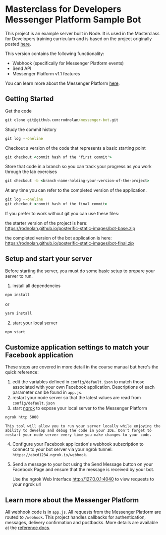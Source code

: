 # Masterclass for Developers Messenger Platform Sample Bot 

This project is an example server built in Node. It is used in the Masterclass for Developers training curriculum and is based on the project originally posted [here](https://github.com/fbsamples/messenger-platform-samples). 

This version contains the following functionality:
* Webhook (specifically for Messenger Platform events)
* Send API 
* Messenger Platform v1.1 features

You can learn more about the Messenger Platform [here](https://developers.facebook.com/docs/messenger-platform/quickstart).

## Getting Started

Get the code
```cmd
git clone git@github.com:rodnolan/messenger-bot.git
```

Study the commit history
```cmd
git log --oneline
```

Checkout a version of the code that represents a basic starting point   
```cmd
git checkout <commit hash of the 'first commit'>
```

Store that code in a branch so you can track your progress as you work through the lab exercises
```cmd
git checkout -b <branch-name-holding-your-version-of-the-project>
```

At any time you can refer to the completed version of the application. 
```cmd
git log --oneline
git checkout <commit hash of the final commit>
```

If you prefer to work without git you can use these files:

the starter version of the project is here: 
https://rodnolan.github.io/posterific-static-images/bot-base.zip

the completed version of the bot application is here: 
https://rodnolan.github.io/posterific-static-images/bot-final.zip

## Setup and start your server

Before starting the server, you must do some basic setup to prepare your server to run. 

1) install all dependencies
```cmd
npm install
```
or
```cmd
yarn install
```
2) start your local server
```cmd
npm start
```

## Customize application settings to match your Facebook application

These steps are covered in more detail in the course manual but here's the quick reference:

1) edit the variables defined in `config/default.json` to match those associated with your own Facebook application. Descriptions of each parameter can be found in `app.js`.
2) restart your node server so that the latest values are read from `config/default.json`
3) start [ngrok](https://ngrok.com/) to expose your local server to the Messenger Platform 
```cmd
ngrok http 5000
```
    This tool will allow you to run your server locally while enjoying the ability to develop and debug the code in your IDE. Don't forget to restart your node server every time you make changes to your code.

4) Configure your Facebook application's webhook subscription to connect to your bot server via your ngrok tunnel: `https://abcd1234.ngrok.io/webhook`.

5) Send a message to your bot using the Send Message button on your Facebook Page and ensure that the message is received by your bot.

    Use the ngrok Web Interface http://127.0.0.1:4040 to view requests to your ngrok url

## Learn more about the Messenger Platform

All webhook code is in `app.js`. All requests from the Messenger Platform are routed to `/webhook`. This project handles callbacks for authentication, messages, delivery confirmation and postbacks. More details are available at the [reference docs](https://developers.facebook.com/docs/messenger-platform/webhook-reference).
